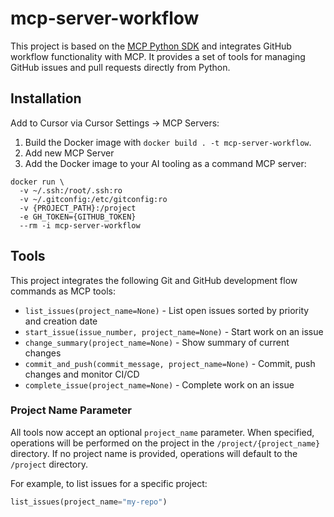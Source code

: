 # mcp-server-workflow

This project is based on the [MCP Python SDK](https://github.com/modelcontextprotocol/python-sdk) and integrates GitHub workflow functionality with MCP. It provides a set of tools for managing GitHub issues and pull requests directly from Python.

## Installation

Add to Cursor via Cursor Settings -> MCP Servers:

1. Build the Docker image with `docker build . -t mcp-server-workflow`.
2. Add new MCP Server
3. Add the Docker image to your AI tooling as a command MCP server:

```
docker run \
  -v ~/.ssh:/root/.ssh:ro
  -v ~/.gitconfig:/etc/gitconfig:ro
  -v {PROJECT_PATH}:/project
  -e GH_TOKEN={GITHUB_TOKEN}
  --rm -i mcp-server-workflow
```

## Tools

This project integrates the following Git and GitHub development flow commands as MCP tools:

- `list_issues(project_name=None)` - List open issues sorted by priority and creation date
- `start_issue(issue_number, project_name=None)` - Start work on an issue
- `change_summary(project_name=None)` - Show summary of current changes
- `commit_and_push(commit_message, project_name=None)` - Commit, push changes and monitor CI/CD
- `complete_issue(project_name=None)` - Complete work on an issue

### Project Name Parameter

All tools now accept an optional `project_name` parameter. When specified, operations will be performed on the project in the `/project/{project_name}` directory. If no project name is provided, operations will default to the `/project` directory.

For example, to list issues for a specific project:
```python
list_issues(project_name="my-repo")
```
